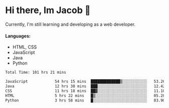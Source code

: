 # Hi there, Im Jacob 👋
Currently, I'm still learning and developing as a web developer.

#### Languages:
- HTML, CSS
- JavaScript
- Java
- Python

<!--START_SECTION:waka-->

```txt
Total Time: 101 hrs 21 mins

JavaScript            54 hrs 15 mins  █████████████▒░░░░░░░░░░░   53.26 %
Java                  12 hrs 38 mins  ███░░░░░░░░░░░░░░░░░░░░░░   12.42 %
CSS                   11 hrs 18 mins  ██▓░░░░░░░░░░░░░░░░░░░░░░   11.10 %
HTML                  5 hrs 22 mins   █▒░░░░░░░░░░░░░░░░░░░░░░░   05.28 %
Python                3 hrs 58 mins   █░░░░░░░░░░░░░░░░░░░░░░░░   03.90 %
```

<!--END_SECTION:waka-->
